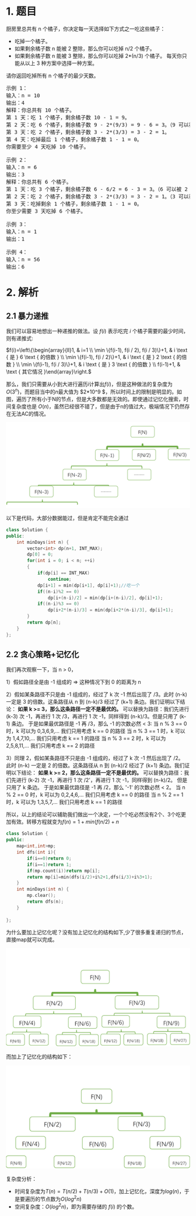 

# 1. 题目
厨房里总共有 n 个橘子，你决定每一天选择如下方式之一吃这些橘子：
- 吃掉一个橘子。
- 如果剩余橘子数 n 能被 2 整除，那么你可以吃掉 n/2 个橘子。
- 如果剩余橘子数 n 能被 3 整除，那么你可以吃掉 2*(n/3) 个橘子。
每天你只能从以上 3 种方案中选择一种方案。

请你返回吃掉所有 n 个橘子的最少天数。

<pre>
示例 1：
输入：n = 10
输出：4
解释：你总共有 10 个橘子。
第 1 天：吃 1 个橘子，剩余橘子数 10 - 1 = 9。
第 2 天：吃 6 个橘子，剩余橘子数 9 - 2*(9/3) = 9 - 6 = 3。（9 可以被 3 整除）
第 3 天：吃 2 个橘子，剩余橘子数 3 - 2*(3/3) = 3 - 2 = 1。
第 4 天：吃掉最后 1 个橘子，剩余橘子数 1 - 1 = 0。
你需要至少 4 天吃掉 10 个橘子。

示例 2：
输入：n = 6
输出：3
解释：你总共有 6 个橘子。
第 1 天：吃 3 个橘子，剩余橘子数 6 - 6/2 = 6 - 3 = 3。（6 可以被 2 整除）
第 2 天：吃 2 个橘子，剩余橘子数 3 - 2*(3/3) = 3 - 2 = 1。（3 可以被 3 整除）
第 3 天：吃掉剩余 1 个橘子，剩余橘子数 1 - 1 = 0。
你至少需要 3 天吃掉 6 个橘子。

示例 3：
输入：n = 1
输出：1

示例 4：
输入：n = 56
输出：6
</pre>

# 2. 解析
## 2.1 暴力递推
我们可以容易地想出一种递推的做法。设 $f(i)$ 表示吃完 $i$ 个橘子需要的最少时间，则有递推式:

$f(i)=\left\{\begin{array}{ll}1, & 
i=1 \\ \min \{f(i-1), f(i / 2), f(i / 3)\}+1, & 
i \text { 是 } 6 \text { 的倍数 } \\ \min \{f(i-1), f(i / 2)\}+1, & 
i \text { 是 } 2 \text { 的倍数 } \\ \min \{f(i-1), f(i / 3)\}+1, & 
i \text { 是 } 3 \text { 的倍数 } \\ f(i-1)+1, & 
\text { 其它情况 }\end{array}\right.$


那么，我们只需要从小到大进行遍历$i$计算出$f(i)$，但是这种做法的复杂度为$O(3^n)$，而题目当中的$n$最大值为 $2*10^9 $，所以时间上的限制是明显的。如图，遍历了所有小于N的节点，但是大多数都是无效的。即使通过记忆化搜索，时间复杂度也是 $O(n)$，虽然已经很不错了，但是由于n的值过大，极端情况下仍然存在无法AC的情况。

![img](1.png)

以下是代码，大部分数据能过，但是肯定不能完全通过
```c++
class Solution {
public:
    int minDays(int n) {
    	vector<int> dp(n+1, INT_MAX);
    	dp[0] = 0;
    	for(int i = 0; i < n; ++i)
    	{
    		if(dp[i] == INT_MAX)
    			continue;
    		dp[i+1] = min(dp[i+1], dp[i]+1);//吃一个
    		if((n-i)%2 == 0)
    			dp[i+(n-i)/2] = min(dp[i+(n-i)/2], dp[i]+1);
    		if((n-i)%3 == 0)
    			dp[i+2*(n-i)/3] = min(dp[i+2*(n-i)/3], dp[i]+1);
    	}
    	return dp[n];
    }
};
```
## 2.2 贪心策略+记忆化
我们再次观察一下，当 n > 0，

1）假如路径全是由 -1 组成的 => 这种情况下到 0 的距离为 n

2）假如某条路径不只是由 -1 组成的，经过了 k 次 -1 然后出现了 /3。此时 (n-k) 一定是 3 的倍数。这条路径从 n 到 (n-k)/3 经过了 (k+1) 条边。我们证明以下结论：
**如果 k >= 3，那么这条路径一定不是最优的。**
可以替换为路径：我们先进行 (k-3) 次 -1，再进行 1 次 /3，再进行 1 次 -1，同样得到 (n-k)/3。但是只用了 (k-1) 条边。
于是如果最优路径是 -1 再 /3，那么 -1 的次数必然 < 3:
当 n % 3 == 0 时，k 可以为 0,3,6,9,... 我们只用考虑 k == 0 的路径
当 n % 3 == 1 时，k 可以为 1,4,7,10,... 我们只用考虑 k == 1 的路径
当 n % 3 == 2 时，k 可以为 2,5,8,11,... 我们只用考虑 k == 2 的路径

3）同理 2，假如某条路径不只是由 -1 组成的，经过了 k 次 -1 然后出现了 /2。 此时 (n-k) 一定是 2 的倍数。这条路径从 n 到 (n-k)/2 经过了 (k+1) 条边。我们证明以下结论：
**如果 k >= 2，那么这条路径一定不是最优的。**
可以替换为路径：我们先进行 (k-2) 次 -1，再进行 1 次 /2'，再进行 1 次 -1，同样得到 (n-k)/2。 但是只用了 k 条边。
于是如果最优路径是 -1 再 /2，那么 '-1' 的次数必然 < 2。
当 n % 2 == 0 时，k 可以为 0,2,4,6,... 我们只用考虑 k == 0 的路径
当 n % 2 == 1 时，k 可以为 1,3,5,7,... 我们只用考虑 k == 1 的路径

所以，以上的结论可以辅助我们做出一个决定，一个个吃必然没有2个、3个吃更加有效。转移方程就变为$f(n) = 1+min(f(n/2)+n%2, f(n/3)+n%3)$

```c++
class Solution {
public:
    map<int,int>mp;
    int dfs(int i){
        if(i==0)return 0;
        if(i==1)return 1;
        if(mp.count(i))return mp[i];
        return mp[i]=min(dfs(i/2)+i%2+1,dfs(i/3)+i%3+1);
    }
    int minDays(int n) {
        mp.clear();
        return dfs(n);
    }

};
```

为什么要加上记忆化呢？没有加上记忆化的结构如下,少了很多重复递归的节点，直接map就可以完成。

![img](2.png)

而加上了记忆化的结构如下：

![img](3.png)

复杂度分析：
- 时间复杂度为$T(n)=T(n/2)+T(n/3)+O(1)$，加上记忆化，深度为$log(n)$，于是要遍历的节点数为$O(log^2n)$
- 空间复杂度：$O(log^2 n)$，即为需要存储的 $f(i)$ 的个数。
